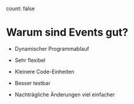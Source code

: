 count: false

# Warum sind Events gut?

- Dynamischer Programmablauf

- Sehr flexibel

- Kleinere Code-Einheiten

- Besser testbar

- Nachträgliche Änderungen viel einfacher